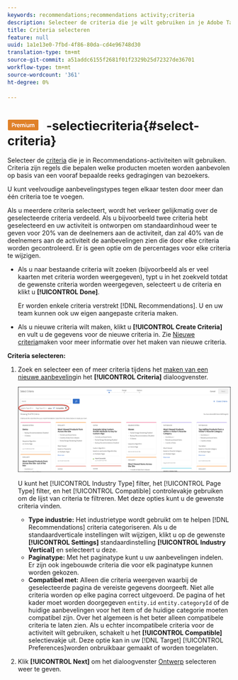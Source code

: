 ```yaml
---
keywords: recommendations;recommendations activity;criteria
description: Selecteer de criteria die je wilt gebruiken in je Adobe Target Recommendations-activiteit.
title: Criteria selecteren
feature: null
uuid: 1a1e13e0-7fbd-4f86-80da-cd4e96748d30
translation-type: tm+mt
source-git-commit: a51addc6155f2681f01f2329b25d72327de36701
workflow-type: tm+mt
source-wordcount: '361'
ht-degree: 0%

---
```



# ![PREMIUM](/help/assets/premium.png) -selectiecriteria{#select-criteria}

Selecteer de [criteria](/help/c-recommendations/c-algorithms/algorithms.md) die je in Recommendations-activiteiten wilt gebruiken. Criteria zijn regels die bepalen welke producten moeten worden aanbevolen op basis van een vooraf bepaalde reeks gedragingen van bezoekers.

U kunt veelvoudige aanbevelingstypes tegen elkaar testen door meer dan één criteria toe te voegen.

Als u meerdere criteria selecteert, wordt het verkeer gelijkmatig over de geselecteerde criteria verdeeld. Als u bijvoorbeeld twee criteria hebt geselecteerd en uw activiteit is ontworpen om standaardinhoud weer te geven voor 20% van de deelnemers aan de activiteit, dan zal 40% van de deelnemers aan de activiteit de aanbevelingen zien die door elke criteria worden gecontroleerd. Er is geen optie om de percentages voor elke criteria te wijzigen.

* Als u naar bestaande criteria wilt zoeken (bijvoorbeeld als er veel kaarten met criteria worden weergegeven), typt u in het zoekveld totdat de gewenste criteria worden weergegeven, selecteert u de criteria en klikt u **[!UICONTROL Done]**.

   Er worden enkele criteria verstrekt [!DNL Recommendations]. U en uw team kunnen ook uw eigen aangepaste criteria maken.

* Als u nieuwe criteria wilt maken, klikt u **[!UICONTROL Create Criteria]** en vult u de gegevens voor de nieuwe criteria in. Zie [Nieuwe criteria](../../c-recommendations/c-algorithms/create-new-algorithm.md#task_8A9CB465F28D44899F69F38AD27352FE)maken voor meer informatie over het maken van nieuwe criteria.

**Criteria selecteren:**

1. Zoek en selecteer een of meer criteria tijdens het [maken van een nieuwe aanbeveling](../../c-recommendations/t-create-recs-activity/create-recs-activity.md#task_6874328773C64C44A73F0A130AD3F96F)in het **[!UICONTROL Criteria]** dialoogvenster.

   ![Selectiecriteria, dialoogvenster](/help/c-recommendations/t-create-recs-activity/assets/filters.png)

   U kunt het [!UICONTROL Industry Type] filter, het [!UICONTROL Page Type] filter, en het [!UICONTROL Compatible] controlevakje gebruiken om de lijst van criteria te filtreren. Met deze opties kunt u de gewenste criteria vinden.

   * **Type industrie:** Het industrietype wordt gebruikt om te helpen [!DNL Recommendations] criteria categoriseren. Als u de standaardverticale instellingen wilt wijzigen, klikt u op de gewenste **[!UICONTROL Settings]** standaardinstelling **[!UICONTROL Industry Vertical]** en selecteert u deze.
   * **Paginatype:** Met het paginatype kunt u uw aanbevelingen indelen. Er zijn ook ingebouwde criteria die voor elk paginatype kunnen worden gekozen.
   * **Compatibel met:** Alleen die criteria weergeven waarbij de geselecteerde pagina de vereiste gegevens doorgeeft. Niet alle criteria worden op elke pagina correct uitgevoerd. De pagina of het kader moet worden doorgegeven `entity.id` `entity.categoryId` of de huidige aanbevelingen voor het item of de huidige categorie moeten compatibel zijn. Over het algemeen is het beter alleen compatibele criteria te laten zien. Als u echter incompatibele criteria voor de activiteit wilt gebruiken, schakelt u het **[!UICONTROL Compatible]** selectievakje uit. Deze optie kan in uw [!DNL Target] [!UICONTROL Preferences]worden onbruikbaar gemaakt of worden toegelaten.

1. Klik **[!UICONTROL Next]** om het dialoogvenster [Ontwerp](/help/c-recommendations/c-design-overview/design-overview.md) selecteren weer te geven.

